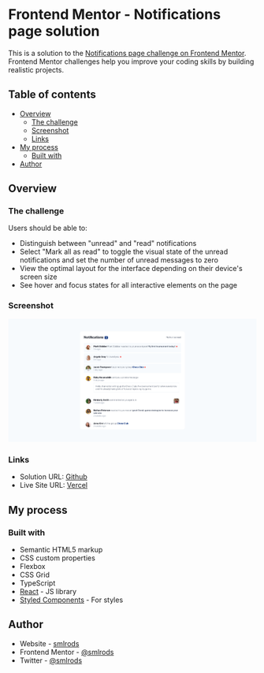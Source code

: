 # Frontend Mentor - Notifications page solution

This is a solution to the [Notifications page challenge on Frontend Mentor](https://www.frontendmentor.io/challenges/notifications-page-DqK5QAmKbC). Frontend Mentor challenges help you improve your coding skills by building realistic projects. 

## Table of contents

- [Overview](#overview)
  - [The challenge](#the-challenge)
  - [Screenshot](#screenshot)
  - [Links](#links)
- [My process](#my-process)
  - [Built with](#built-with)
- [Author](#author)

## Overview

### The challenge

Users should be able to:

- Distinguish between "unread" and "read" notifications
- Select "Mark all as read" to toggle the visual state of the unread notifications and set the number of unread messages to zero
- View the optimal layout for the interface depending on their device's screen size
- See hover and focus states for all interactive elements on the page

### Screenshot

![](./screenshot.png)

### Links

- Solution URL: [Github](https://github.com/smlrods/notifications-page)
- Live Site URL: [Vercel](https://notifications-page-smlrods.vercel.app/)

## My process

### Built with

- Semantic HTML5 markup
- CSS custom properties
- Flexbox
- CSS Grid
- TypeScript
- [React](https://reactjs.org/) - JS library
- [Styled Components](https://styled-components.com/) - For styles

## Author

- Website - [smlrods](https://smlrods.me)
- Frontend Mentor - [@smlrods](https://www.frontendmentor.io/profile/smlrods)
- Twitter - [@smlrods](https://www.twitter.com/smlrods)
